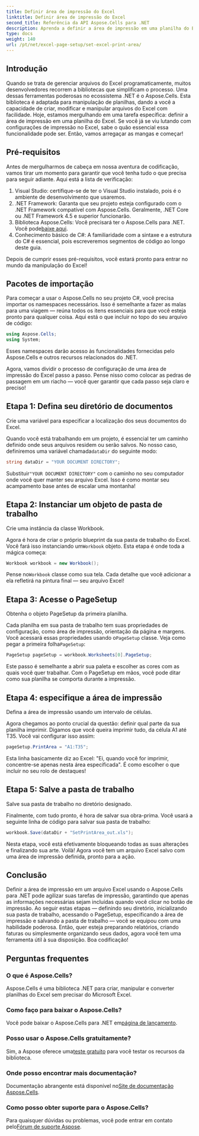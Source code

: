 ```yaml
---
title: Definir área de impressão do Excel
linktitle: Definir área de impressão do Excel
second_title: Referência da API Aspose.Cells para .NET
description: Aprenda a definir a área de impressão em uma planilha do Excel usando o Aspose.Cells for .NET. Siga nosso guia passo a passo para simplificar suas tarefas de impressão.
type: docs
weight: 140
url: /pt/net/excel-page-setup/set-excel-print-area/
---
```

## Introdução

Quando se trata de gerenciar arquivos do Excel programaticamente, muitos desenvolvedores recorrem a bibliotecas que simplificam o processo. Uma dessas ferramentas poderosas no ecossistema .NET é o Aspose.Cells. Esta biblioteca é adaptada para manipulação de planilhas, dando a você a capacidade de criar, modificar e manipular arquivos do Excel com facilidade. Hoje, estamos mergulhando em uma tarefa específica: definir a área de impressão em uma planilha do Excel. Se você já se viu lutando com configurações de impressão no Excel, sabe o quão essencial essa funcionalidade pode ser. Então, vamos arregaçar as mangas e começar!

## Pré-requisitos

Antes de mergulharmos de cabeça em nossa aventura de codificação, vamos tirar um momento para garantir que você tenha tudo o que precisa para seguir adiante. Aqui está a lista de verificação:

1. Visual Studio: certifique-se de ter o Visual Studio instalado, pois é o ambiente de desenvolvimento que usaremos.
2. .NET Framework: Garanta que seu projeto esteja configurado com o .NET Framework compatível com Aspose.Cells. Geralmente, .NET Core ou .NET Framework 4.5 e superior funcionarão.
3.  Biblioteca Aspose.Cells: Você precisará ter o Aspose.Cells para .NET. Você pode[baixe aqui](https://releases.aspose.com/cells/net/).
4. Conhecimento básico de C#: A familiaridade com a sintaxe e a estrutura do C# é essencial, pois escreveremos segmentos de código ao longo deste guia.

Depois de cumprir esses pré-requisitos, você estará pronto para entrar no mundo da manipulação do Excel!

## Pacotes de importação

Para começar a usar o Aspose.Cells no seu projeto C#, você precisa importar os namespaces necessários. Isso é semelhante a fazer as malas para uma viagem — reúna todos os itens essenciais para que você esteja pronto para qualquer coisa. Aqui está o que incluir no topo do seu arquivo de código:

```csharp
using Aspose.Cells;
using System;
```

Esses namespaces darão acesso às funcionalidades fornecidas pelo Aspose.Cells e outros recursos relacionados do .NET.

Agora, vamos dividir o processo de configuração de uma área de impressão do Excel passo a passo. Pense nisso como colocar as pedras de passagem em um riacho — você quer garantir que cada passo seja claro e preciso!

## Etapa 1: Defina seu diretório de documentos

Crie uma variável para especificar a localização dos seus documentos do Excel. 

 Quando você está trabalhando em um projeto, é essencial ter um caminho definido onde seus arquivos residem ou serão salvos. No nosso caso, definiremos uma variável chamada`dataDir` do seguinte modo:

```csharp
string dataDir = "YOUR DOCUMENT DIRECTORY";
```

 Substituir`"YOUR DOCUMENT DIRECTORY"` com o caminho no seu computador onde você quer manter seu arquivo Excel. Isso é como montar seu acampamento base antes de escalar uma montanha!

## Etapa 2: Instanciar um objeto de pasta de trabalho

Crie uma instância da classe Workbook.

 Agora é hora de criar o próprio blueprint da sua pasta de trabalho do Excel. Você fará isso instanciando um`Workbook` objeto. Esta etapa é onde toda a mágica começa:

```csharp
Workbook workbook = new Workbook();
```

 Pense no`Workbook` classe como sua tela. Cada detalhe que você adicionar a ela refletirá na pintura final — seu arquivo Excel!

## Etapa 3: Acesse o PageSetup

Obtenha o objeto PageSetup da primeira planilha.

 Cada planilha em sua pasta de trabalho tem suas propriedades de configuração, como área de impressão, orientação da página e margens. Você acessará essas propriedades usando o`PageSetup` classe. Veja como pegar a primeira folha`PageSetup`:

```csharp
PageSetup pageSetup = workbook.Worksheets[0].PageSetup;
```

Este passo é semelhante a abrir sua paleta e escolher as cores com as quais você quer trabalhar. Com o PageSetup em mãos, você pode ditar como sua planilha se comporta durante a impressão.

## Etapa 4: especifique a área de impressão

Defina a área de impressão usando um intervalo de células.

Agora chegamos ao ponto crucial da questão: definir qual parte da sua planilha imprimir. Digamos que você queira imprimir tudo, da célula A1 até T35. Você vai configurar isso assim:

```csharp
pageSetup.PrintArea = "A1:T35";
```

Esta linha basicamente diz ao Excel: "Ei, quando você for imprimir, concentre-se apenas nesta área especificada". É como escolher o que incluir no seu rolo de destaques!

## Etapa 5: Salve a pasta de trabalho

Salve sua pasta de trabalho no diretório designado.

Finalmente, com tudo pronto, é hora de salvar sua obra-prima. Você usará a seguinte linha de código para salvar sua pasta de trabalho:

```csharp
workbook.Save(dataDir + "SetPrintArea_out.xls");
```

Nesta etapa, você está efetivamente bloqueando todas as suas alterações e finalizando sua arte. Voilà! Agora você tem um arquivo Excel salvo com uma área de impressão definida, pronto para a ação.

## Conclusão

Definir a área de impressão em um arquivo Excel usando o Aspose.Cells para .NET pode agilizar suas tarefas de impressão, garantindo que apenas as informações necessárias sejam incluídas quando você clicar no botão de impressão. Ao seguir estas etapas — definindo seu diretório, inicializando sua pasta de trabalho, acessando o PageSetup, especificando a área de impressão e salvando a pasta de trabalho — você se equipou com uma habilidade poderosa. Então, quer esteja preparando relatórios, criando faturas ou simplesmente organizando seus dados, agora você tem uma ferramenta útil à sua disposição. Boa codificação!

## Perguntas frequentes

### O que é Aspose.Cells?
Aspose.Cells é uma biblioteca .NET para criar, manipular e converter planilhas do Excel sem precisar do Microsoft Excel.

### Como faço para baixar o Aspose.Cells?
 Você pode baixar o Aspose.Cells para .NET em[página de lançamento](https://releases.aspose.com/cells/net/).

### Posso usar o Aspose.Cells gratuitamente?
 Sim, a Aspose oferece uma[teste gratuito](https://releases.aspose.com/) para você testar os recursos da biblioteca.

### Onde posso encontrar mais documentação?
 Documentação abrangente está disponível no[Site de documentação Aspose.Cells](https://reference.aspose.com/cells/net/).

### Como posso obter suporte para o Aspose.Cells?
 Para quaisquer dúvidas ou problemas, você pode entrar em contato pelo[Fórum de suporte Aspose](https://forum.aspose.com/c/cells/9).